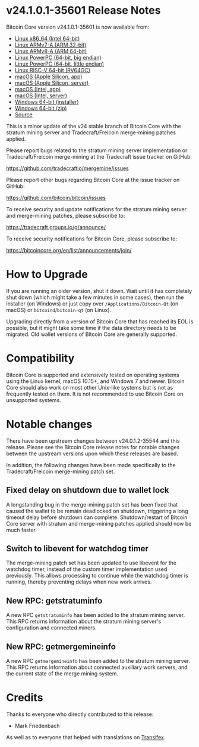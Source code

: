 v24.1.0.1-35601 Release Notes
=============================

Bitcoin Core version v24.1.0.1-35601 is now available from:

  * [Linux x86_64 (Intel 64-bit)](https://s3.amazonaws.com/in.freico.stable/bitcoin-v24.1.0.1-35601-x86_64-linux-gnu.tar.gz)
  * [Linux ARMv7-A (ARM 32-bit)](https://s3.amazonaws.com/in.freico.stable/bitcoin-v24.1.0.1-35601-arm-linux-gnueabihf.tar.gz)
  * [Linux ARMv8-A (ARM 64-bit)](https://s3.amazonaws.com/in.freico.stable/bitcoin-v24.1.0.1-35601-aarch64-linux-gnu.tar.gz)
  * [Linux PowerPC (64-bit, big endian)](https://s3.amazonaws.com/in.freico.stable/bitcoin-v24.1.0.1-35601-powerpc64-linux-gnu.tar.gz)
  * [Linux PowerPC (64-bit, little endian)](https://s3.amazonaws.com/in.freico.stable/bitcoin-v24.1.0.1-35601-powerpc64le-linux-gnu.tar.gz)
  * [Linux RISC-V 64-bit (RV64GC)](https://s3.amazonaws.com/in.freico.stable/bitcoin-v24.1.0.1-35601-riscv64-linux-gnu.tar.gz)
  * [macOS (Apple Silicon, app)](https://s3.amazonaws.com/in.freico.stable/bitcoin-v24.1.0.1-35601-arm64-apple-darwin.dmg)
  * [macOS (Apple Silicon, server)](https://s3.amazonaws.com/in.freico.stable/bitcoin-v24.1.0.1-35601-arm64-apple-darwin.tar.gz)
  * [macOS (Intel, app)](https://s3.amazonaws.com/in.freico.stable/bitcoin-v24.1.0.1-35601-x86_64-apple-darwin.dmg)
  * [macOS (Intel, server)](https://s3.amazonaws.com/in.freico.stable/bitcoin-v24.1.0.1-35601-x86_64-apple-darwin.tar.gz)
  * [Windows 64-bit (installer)](https://s3.amazonaws.com/in.freico.stable/bitcoin-v24.1.0.1-35601-win64-setup.exe)
  * [Windows 64-bit (zip)](https://s3.amazonaws.com/in.freico.stable/bitcoin-v24.1.0.1-35601-win64.zip)
  * [Source](https://github.com/tradecraftio/tradecraft/archive/bitcoin-v24.1.0.1-35601.zip)

This is a minor update of the v24 stable branch of Bitcoin Core with the
stratum mining server and Tradecraft/Freicoin merge-mining patches applied.

Please report bugs related to the stratum mining server implementation or
Tradecraft/Freicoin merge-mining at the Tradecraft issue tracker on GitHub:

  <https://github.com/tradecraftio/mergemine/issues>

Please report other bugs regarding Bitcoin Core at the issue tracker on GitHub:

  <https://github.com/bitcoin/bitcoin/issues>

To receive security and update notifications for the stratum mining server and
merge-mining patches, please subscribe to:

  <https://tradecraft.groups.io/g/announce/>

To receive security notifications for Bitcoin Core, please subscribe to:

  <https://bitcoincore.org/en/list/announcements/join/>

How to Upgrade
==============

If you are running an older version, shut it down. Wait until it has
completely shut down (which might take a few minutes in some cases), then run
the installer (on Windows) or just copy over `/Applications/Bitcoin-Qt` (on
macOS) or `bitcoind`/`bitcoin-qt` (on Linux).

Upgrading directly from a version of Bitcoin Core that has reached its EOL is
possible, but it might take some time if the data directory needs to be
migrated.  Old wallet versions of Bitcoin Core are generally supported.

Compatibility
=============

Bitcoin Core is supported and extensively tested on operating systems using
the Linux kernel, macOS 10.15+, and Windows 7 and newer.  Bitcoin Core should
also work on most other Unix-like systems but is not as frequently tested on
them. It is not recommended to use Bitcoin Core on unsupported systems.

Notable changes
===============

There have been upstream changes between v24.0.1.2-35544 and this release.
Please see the Bitcoin Core release notes for notable changes between the
upstream versions upon which these releases are based.

In addition, the following changes have been made specifically to the
Tradecraft/Freicoin merge-mining patch set.

Fixed delay on shutdown due to wallet lock
------------------------------------------

A longstanding bug in the merge-mining patch set has been fixed that caused
the wallet to be remain deadlocked on shutdown, triggering a long timeout
delay before shutdown can complete.  Shutdown/restart of Bitcoin Core server
with stratum and merge-mining patches applied should now be much faster.

Switch to libevent for watchdog timer
-------------------------------------

The merge-mining patch set has been updated to use libevent for the watchdog
timer, instead of the custom timer implementation used previously.  This
allows processing to continue while the watchdog timer is running, thereby
preventing delays when new work arrives.

New RPC: getstratuminfo
-----------------------

A new RPC `getstratuminfo` has been added to the stratum mining server.  This
RPC returns information about the stratum mining server's configuration and
connected miners.

New RPC: getmergemineinfo
-------------------------

A new RPC `getmergemineinfo` has been added to the stratum mining server.
This RPC returns information about connected auxiliary work servers, and the
current state of the merge mining system.

Credits
=======

Thanks to everyone who directly contributed to this release:

- Mark Friedenbach

As well as to everyone that helped with translations on
[Transifex](https://www.transifex.com/tradecraft/freicoin-1/).
